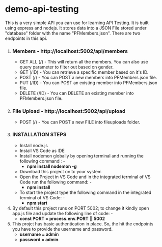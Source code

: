 # demo-api-testing

This is a very simple API you can use for learning API Testing. It is built using express and nodejs. It stores data into a JSON File stored under "database" folder with the name "PFMembers.json". There are two endpoints in this api.

1. ### Members - http://localhost:5002/api/members
    * GET ALL (/) - This will return all the members. You can also use query parameter to filter out based on gender.
    * GET (/ID) - You can retrieve a specific member based on it's ID.
    * POST (/) - You can POST a new members into PFMembers.json file.
    * PUT (/ID) - You can POST an existing member into PFMembers.json file.
    * DELETE (/ID) - You can DELETE an existing member into PFMembers.json file.
2. ### File Upload - http://localhost:5002/api/upload
    * POST (/) - You can POST a new FILE into fileuploads folder.
3. ### INSTALLATION STEPS
      * Install node.js
      * Install VS Code as IDE
      * Install nodemon globally by opening terminal and running the following command : -
         - **npm install nodemon -g**
      * Download this project on to your system
      * Open the Project in VS Code and in the integrated terminal of VS Code run the following command: -
         - **npm install**
      * To start the project type the following command in the integrated terminal of VS Code: -
         - **npm start**
4. By default this project runs on PORT 5002; to change it kindly open app.js file and update the following line of code: -
    - **const PORT = process.env.PORT || 5002**
5. This projct has basic authentication in place. So, the hit the endpoints you have to provide the username and password.
    - **username = admin**
    - **password = admin**
